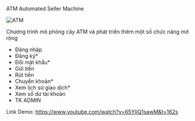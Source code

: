 ATM Automated Seller Machine

![ATM](https://user-images.githubusercontent.com/78270743/179170310-6f6dd8d5-59c8-4cf7-9017-e010a6b1517c.png)

Chương trình mô phỏng cây ATM và phát triển thêm một số chức năng mở rộng
- Đăng nhập
- Đăng ký*
- Đổi mật khẩu*
- Gửi tiền
- Rút tiền
- Chuyển khoản*
- Xem lịch sử giao dịch*
- Xem số dư tài khoản
- TK ADMIN

Link Demo: https://www.youtube.com/watch?v=65YIjQ1sawM&t=162s
